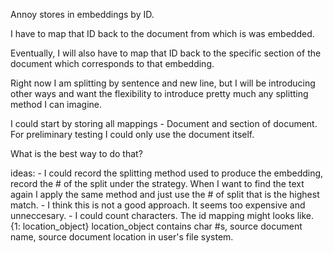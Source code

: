 Annoy stores in embeddings by ID.

I have to map that ID back to the document from which is was embedded.

Eventually, I will also have to map that ID back to the specific section of the document
which corresponds to that embedding.

Right now I am splitting by sentence and new line, but I will be introducing other
ways and want the flexibility to introduce pretty much any splitting method
I can imagine.

I could start by storing all mappings - Document and section of document.
For preliminary testing I could only use the document itself.

What is the best way to do that?

ideas:
    - I could record the splitting method used to produce the embedding,
    record the # of the split under the strategy. When I want to find the text
    again I apply the same method and just use the # of split that is the highest
    match.
        - I think this is not a good approach. It seems too expensive and
        unneccesary.
    - I could count characters. The id mapping might looks like.
        {1: location_object}
        location_object contains char #s, source document name, source document location
        in user's file system.